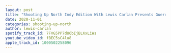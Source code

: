 ```yaml
---
layout: post
title: "Shooting Up North Indy Edition With Lewis Carlan Presents Guerrero Seiya"
date: 2020-11-01
categories: shooting-up-north
author: lewis-carlan
spotify_track_id: 7FVG5PP7dU6bIjBLKxLiWs
youtube_video_id: fBEC5sC4lu8
apple_track_id: 1000502258096
---
```

